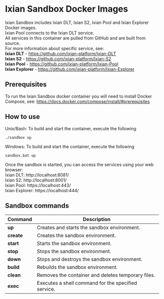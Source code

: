 # Ixian Sandbox Docker Images
Ixian Sandbox includes Ixian DLT, Ixian S2, Ixian Pool and Ixian Explorer Docker images.  
Ixian Pool connects to the Ixian DLT service.  
All services in this container are pulled from GitHub and are built from source.  
For more information about specific service, see:  
**Ixian DLT** - https://github.com/ixian-platform/Ixian-DLT  
**Ixian S2** - https://github.com/ixian-platform/Ixian-S2  
**Ixian Pool** - https://github.com/ixian-platform/Ixian-Pool  
**Ixian Explorer** - https://github.com/ixian-platform/Ixian-Explorer  


## Prerequisites
To run the Ixian Sandbox docker container you will need to install Docker Compose, see: https://docs.docker.com/compose/install/#prerequisites


## How to use
Unix/Bash: To build and start the container, execute the following  
```
./sandbox up
```

Windows: To build and start the container, execute the following  
```
sandbox.bat up
```

Once the sandbox is started, you can access the services using your web browser:  
Ixian DLT: http://localhost:8081/  
Ixian S2: http://localhost:8001/  
Ixian Pool: https://localhost:443/  
Ixian Explorer: https://localhost:444/  


## Sandbox commands
| Command     | Description                                         |
| ----------- | --------------------------------------------------- |
| **up**      | Creates and starts the sandbox environment.         |
| **create**  | Creates the sandbox environment.                    |
| **start**   | Starts the sandbox environment.                     |
| **stop**    | Stops the sandbox environment.                      |
| **down**    | Stops and destroys the sandbox environment.         |
| **build**   | Rebuilds the sandbox environment.                   |
| **clean**   | Removes the container and deletes temporary files.  |
| **exec**    | Executes a shell command for the specified service. |


